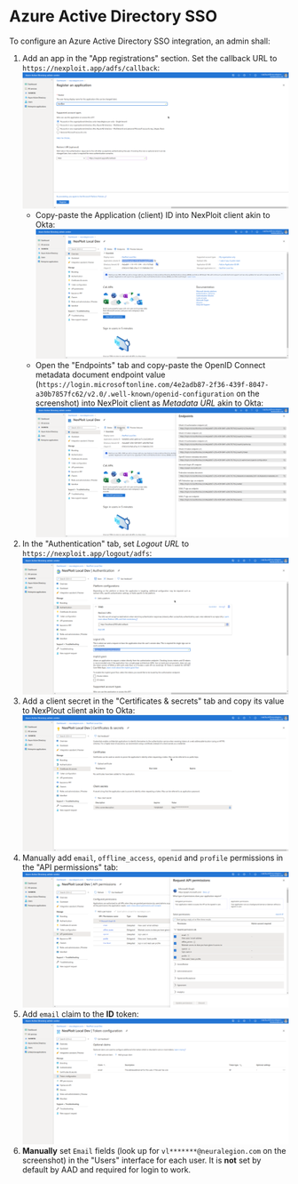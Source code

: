 # Azure Active Directory SSO
To configure an Azure Active Directory SSO integration, an admin shall:
1. Add an app in the "App registrations" section. Set the callback URL to `https://nexploit.app/adfs/callback`:\
![aad-sso-1](media/aad-sso-1.png)
    * Copy-paste the Application (client) ID into NexPloit client akin to Okta:\
    ![aad-sso-2](media/aad-sso-2.png)
    * Open the "Endpoints" tab and copy-paste the OpenID Connect metadata document endpoint value (`https://login.microsoftonline.com/4e2adb87-2f36-439f-8047-a30b7857fc62/v2.0/.well-known/openid-configuration` on the screenshot) into NexPloit client as _Metadata URL_ akin to Okta:\
    ![aad-sso-3](media/aad-sso-3.png)
2. In the "Authentication" tab, set _Logout URL_ to `https://nexploit.app/logout/adfs`:\
![aad-sso-4](media/aad-sso-4.png)
3. Add a client secret in the "Certificates & secrets" tab and copy its value to NexPlout client akin to Okta:\
![aad-sso-5](media/aad-sso-5.png)
4. Manually add `email`, `offline_access`, `openid` and `profile` permissions in the "API permissions" tab:\
![aad-sso-6](media/aad-sso-6.png)
5. Add `email` claim to the **ID** token:\
![aad-sso-7](media/aad-sso-7.png)
6. **Manually** set `Email` fields (look up for `vl*******@neuralegion.com` on the screenshot) in the "Users" interface for each user. It is **not** set by default by AAD and required for login to work.